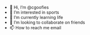 - 👋 Hi, I’m @cgoofies
- 👀 I’m interested in sports
- 🌱 I’m currently learning life
- 💞️ I’m looking to collaborate on friends
- 📫 How to reach me email

<!---
cgoofies/cgoofies is a ✨ special ✨ repository because its `README.md` (this file) appears on your GitHub profile.
You can click the Preview link to take a look at your changes.
--->
